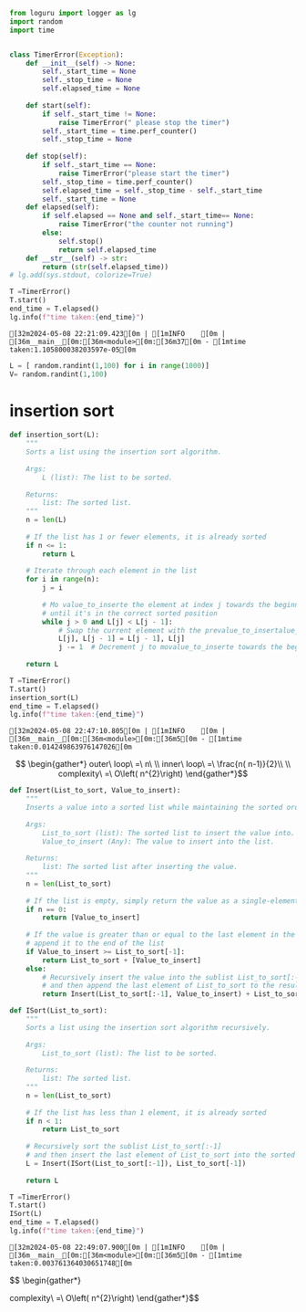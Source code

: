```python
from loguru import logger as lg 
import random
import time


class TimerError(Exception):
    def __init__(self) -> None:
        self._start_time = None 
        self._stop_time = None 
        self.elapsed_time = None
        
    def start(self):
        if self._start_time != None:
            raise TimerError(" please stop the timer")
        self._start_time = time.perf_counter()
        self._stop_time = None
    
    def stop(self):
        if self._start_time == None:
            raise TimerError("please start the timer")
        self._stop_time = time.perf_counter()
        self.elapsed_time = self._stop_time - self._start_time
        self._start_time = None 
    def elapsed(self):
        if self.elapsed == None and self._start_time== None:
            raise TimerError("the counter not running")
        else:
            self.stop()
            return self.elapsed_time
    def __str__(self) -> str:
        return (str(self.elapsed_time))
# lg.add(sys.stdout, colorize=True)

T =TimerError()
T.start()
end_time = T.elapsed()
lg.info(f"time taken:{end_time}")
```

    [32m2024-05-08 22:21:09.423[0m | [1mINFO    [0m | [36m__main__[0m:[36m<module>[0m:[36m37[0m - [1mtime taken:1.105800038203597e-05[0m



```python
L = [ random.randint(1,100) for i in range(1000)]
V= random.randint(1,100)
```

# insertion sort 


```python
def insertion_sort(L):
    """
    Sorts a list using the insertion sort algorithm.
    
    Args:
        L (list): The list to be sorted.
        
    Returns:
        list: The sorted list.
    """
    n = len(L)
    
    # If the list has 1 or fewer elements, it is already sorted
    if n <= 1:
        return L
    
    # Iterate through each element in the list
    for i in range(n):
        j = i
        
        # Mo value_to_inserte the element at index j towards the beginning of the list
        # until it's in the correct sorted position
        while j > 0 and L[j] < L[j - 1]:
            # Swap the current element with the prevalue_to_insertalue_to_insertious one if it's smaller
            L[j], L[j - 1] = L[j - 1], L[j]
            j -= 1  # Decrement j to movalue_to_inserte towards the beginning of the list
            
    return L

```


```python
T =TimerError()
T.start()
insertion_sort(L)
end_time = T.elapsed()
lg.info(f"time taken:{end_time}")
```

    [32m2024-05-08 22:47:10.805[0m | [1mINFO    [0m | [36m__main__[0m:[36m<module>[0m:[36m5[0m - [1mtime taken:0.014249863976147026[0m


$$
\begin{gather*}
outer\ loop\ =\ n\ \\
inner\ loop\ =\ \frac{n( n-1)}{2}\\
\\
complexity\ =\ O\left( n^{2}\right)
\end{gather*}$$


```python
def Insert(List_to_sort, Value_to_insert):
    """
    Inserts a value into a sorted list while maintaining the sorted order.
    
    Args:
        List_to_sort (list): The sorted list to insert the value into.
        Value_to_insert (Any): The value to insert into the list.
        
    Returns:
        list: The sorted list after inserting the value.
    """
    n = len(List_to_sort)
    
    # If the list is empty, simply return the value as a single-element list
    if n == 0:
        return [Value_to_insert]
    
    # If the value is greater than or equal to the last element in the list,
    # append it to the end of the list
    if Value_to_insert >= List_to_sort[-1]:
        return List_to_sort + [Value_to_insert]
    else:
        # Recursively insert the value into the sublist List_to_sort[:-1]
        # and then append the last element of List_to_sort to the result
        return Insert(List_to_sort[:-1], Value_to_insert) + List_to_sort[-1:]

def ISort(List_to_sort):
    """
    Sorts a list using the insertion sort algorithm recursively.
    
    Args:
        List_to_sort (list): The list to be sorted.
        
    Returns:
        list: The sorted list.
    """
    n = len(List_to_sort)
    
    # If the list has less than 1 element, it is already sorted
    if n < 1:
        return List_to_sort
    
    # Recursively sort the sublist List_to_sort[:-1]
    # and then insert the last element of List_to_sort into the sorted sublist
    L = Insert(ISort(List_to_sort[:-1]), List_to_sort[-1])
    
    return L

```


```python
T =TimerError()
T.start()
ISort(L)
end_time = T.elapsed()
lg.info(f"time taken:{end_time}")
```

    [32m2024-05-08 22:49:07.900[0m | [1mINFO    [0m | [36m__main__[0m:[36m<module>[0m:[36m5[0m - [1mtime taken:0.003761364030651748[0m


$$
\begin{gather*}

complexity\ =\ O\left( n^{2}\right)
\end{gather*}$$
